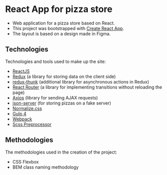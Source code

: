 # React App for pizza store

* Web application for a pizza store based on React.
* This project was bootstrapped with <a href="https://github.com/facebook/create-react-app" target="_blank">Create React App</a>.
* The layout is based on a design made in Figma.

## Technologies

Technologies and tools used to make up the site:

* <a href="https://ru.reactjs.org" target="_blank">ReactJS</a>
* <a href="https://redux.js.org" target="_blank">Redux</a> (a library for storing data on the client side)
* <a href="https://github.com/reduxjs/redux-thunk" target="_blank">redux-thunk</a> (additional library for asynchronous actions in Redux)
* <a href="https://reactrouter.com" target="_blank">React Router</a> (a library for implementing transitions without reloading the page)
* <a href="https://github.com/axios/axios" target="_blank">Axios</a> (library for sending AJAX requests)
* <a href="https://github.com/typicode/json-server" target="_blank">json-server</a> (for storing pizzas on a fake server)
* <a href="https://necolas.github.io/normalize.css/" target="_blank">Normalize.css</a>
* <a href="https://gulpjs.com" target="_blank">Gulp 4</a>
* <a href="https://webpack.js.org" target="_blank">Webpack</a>
* <a href="https://sass-scss.ru" target="_blank">Scss Preprocessor</a>

## Methodologies

The methodologies used in the creation of the project:

* CSS Flexbox
* BEM class naming methodology

